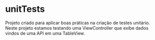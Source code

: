# unitTests

Projeto criado para aplicar boas práticas na criação de testes unitário.
Neste projeto estamos testando uma ViewController que exibe dados vindos de uma API em uma TableView.
